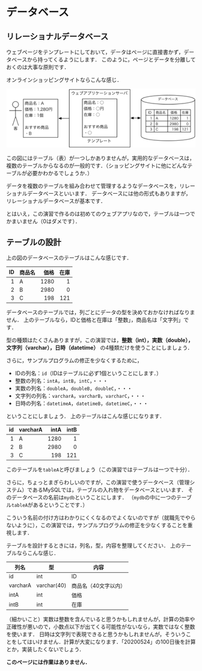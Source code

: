 # データベース

## リレーショナルデータベース

ウェブページをテンプレートにしておいて，データはページに直接書かず，データベースから持ってくるようにします．
このように，ページとデータを分離しておくのは大事な原則です．

オンラインショッピングサイトならこんな感じ．

![](images/database.png)

この図にはテーブル（表）が一つしかありませんが，実用的なデータベースは，複数のテーブルからなるのが一般的です．（ショッピングサイトに他にどんなテーブルが必要かわかるでしょうか．）

データを複数のテーブルを組み合わせて管理するようなデータベースを，リレーショナルデータベースといいます．
データベースには他の形式もありますが，リレーショナルデータベースが基本です．

とはいえ，この演習で作るのは初めてのウェブアプリなので，テーブルは一つでかまいません（0はダメです）．

## テーブルの設計

上の図のデータベースのテーブルはこんな感じです．

ID|商品名|価格|在庫
-:|--|-:|-:
1|A|1280|1
2|B|2980|0
3|C|198|121

データベースのテーブルでは，列ごとにデータの型を決めておかなければなりません．
上のテーブルなら，IDと価格と在庫は「整数」，商品名は「文字列」です．

型の種類はたくさんありますが，この演習では，**整数（int），実数（double），文字列（varchar），日時（datetime）** の4種類だけを使うことにしましょう．

さらに，サンプルプログラムの修正を少なくするために，

* IDの列名：`id`（IDはテーブルに必ず1個ということにします．）
* 整数の列名：`intA`，`intB`，`intC`，・・・
* 実数の列名：`doubleA`，`doubleB`，`doubleC`，・・・
* 文字列の列名：`varcharA`，`varcharB`，`varcharC`，・・・
* 日時の列名：`datetimeA`，`datetimeB`，`datetimeC`，・・・

ということにしましょう．
上のテーブルはこんな感じになります．

id|varcharA|intA|intB
-:|--|-:|-:
1|A|1280|1
2|B|2980|0
3|C|198|121

このテーブルを`tableA`と呼びましょう（この演習ではテーブルは一つで十分）．

さらに，ちょっとまぎらわしいのですが，この演習で使うデータベース（管理システム）であるMySQLでは，テーブルの入れ物をデータベースといいます．
そのデータベースの名前は`mydb`ということにします．
（`mydb`の中に一つのテーブル`tableA`があるということです．）

こういう名前の付け方はわかりにくくなるのでよくないのですが（就職先でやらないように），この演習では，サンプルプログラムの修正を少なくすることを重視します．

テーブルを設計するときには，列名，型，内容を整理してください．
上のテーブルならこんな感じ．

列名|型|内容
--|--|--
id|int|ID
varcharA|varchar(40)|商品名（40文字以内）
intA|int|価格
intB|int|在庫

（細かいこと）実数は整数を含んでいると思うかもしれませんが，計算の効率や正確性が悪いので，小数点以下が出てくる可能性がないなら，実数ではなく整数を使います．
日時は文字列で表現できると思うかもしれませんが，そういうことをしてはいけません．計算が大変になります．「20200524」の100日後を計算とか，実装したくないでしょう．

**このページには作業はありません．**